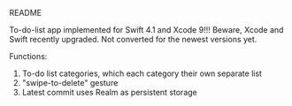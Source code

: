README

To-do-list app implemented for Swift 4.1 and Xcode 9!!! Beware, Xcode and Swift recently upgraded. Not converted for the newest versions yet.

Functions:
1. To-do list categories, which each category their own separate list
2. "swipe-to-delete" gesture 
3. Latest commit uses Realm as persistent storage
